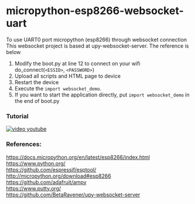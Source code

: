 <h1><a id="micropythonesp8266websocketuart_0"></a>micropython-esp8266-websocket-uart</h1>
<p>To use UART0 port micropython (esp8266) through websocket connection<br>
This websocket project is based at upy-websocket-server. The reference is below</p>
<ol>
<li>Modify the boot.py at line 12 to connect on your wifi<br>
do_connect(<code>&lt;ESSID&gt;</code>, <code>&lt;PASSWORD&gt;</code>)</li>
<li>Upload all scripts and HTML page to device</li>
<li>Restart the device</li>
<li>Execute the <code>import websocket_demo</code>.</li>
<li>If you want to start the application directly,  put <code>import websocket_demo</code> in the end of boot.py</li>
</ol>
<h3><a id="Tutorial_13"></a>Tutorial</h3>
<p><a href="https://www.youtube.com/watch?v=DZon9ugFLrw" target="_blank"><img src="https://img.youtube.com/vi/DZon9ugFLrw/0.jpg" alt="video youtube"></a></p>
<h3><a id="References_17"></a>References:</h3>
<p><a href="https://docs.micropython.org/en/latest/esp8266/index.html">https://docs.micropython.org/en/latest/esp8266/index.html</a><br>
<a href="https://www.python.org/">https://www.python.org/</a><br>
<a href="https://github.com/espressif/esptool/">https://github.com/espressif/esptool/</a><br>
<a href="http://micropython.org/download#esp8266">http://micropython.org/download#esp8266</a><br>
<a href="https://github.com/adafruit/ampy">https://github.com/adafruit/ampy</a><br>
<a href="https://www.putty.org/">https://www.putty.org/</a><br>
<a href="https://github.com/BetaRavener/upy-websocket-server">https://github.com/BetaRavener/upy-websocket-server</a></p>
